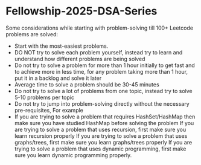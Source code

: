 # Fellowship-2025-DSA-Series

Some considerations while starting with problem-solving till 100+ Leetcode problems are solved:

- Start with the most-easiest problems.
- DO NOT try to solve each problem yourself, instead try to learn and understand how different problems are being solved
- Do not try to solve a problem for more than 1 hour initially to get fast and to achieve more in less time, for any problem taking more than 1 hour, put it in a backlog and solve it later
- Average time to solve a problem should be 30-45 minutes
- Do not try to solve a lot of problems from one topic, instead try to solve 5-10 problems per topic
- Do not try to jump into problem-solving directly without the necessary pre-requisites, For example
- If you are trying to solve a problem that requires HashSet/HashMap then make sure you have studied HashMap before solving the problem If you are trying to solve a problem that uses recursion, first make sure you learn recursion properly If you are trying to solve a problem that uses graphs/trees, first make sure you learn graphs/trees properly If you are trying to solve a problem that uses dynamic programming, first make sure you learn dynamic programming properly.
